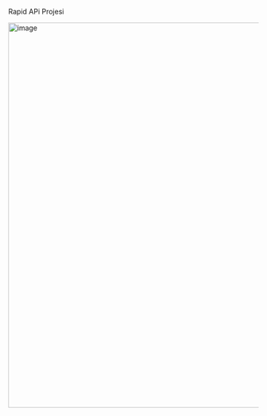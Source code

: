 Rapid APi Projesi

<img width="1900" height="773" alt="image" src="https://github.com/user-attachments/assets/63f183a4-f0ca-4cd8-9949-a9560672d0e7" />
